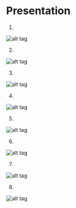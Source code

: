 # Presentation

1)
![alt tag](https://cloud.githubusercontent.com/assets/16803669/14794631/a9931f3a-0aea-11e6-83cc-5cf57c7dbf0c.PNG)

2)
![alt tag](https://cloud.githubusercontent.com/assets/16803669/14794628/a98501fc-0aea-11e6-857b-c57edeaa8229.PNG)

3)
![alt tag](https://cloud.githubusercontent.com/assets/16803669/14794626/a983d58e-0aea-11e6-81e5-fa5fd5d6972e.PNG)

4)
![alt tag](https://cloud.githubusercontent.com/assets/16803669/14794624/a982a3bc-0aea-11e6-96ed-6706efe4bb3c.PNG)

5)
![alt tag](https://cloud.githubusercontent.com/assets/16803669/14794625/a98304ba-0aea-11e6-8cb9-07efae1ea70b.PNG)

6)
![alt tag](https://cloud.githubusercontent.com/assets/16803669/14794627/a984982a-0aea-11e6-9496-1af1de62c570.PNG)

7)
![alt tag](https://cloud.githubusercontent.com/assets/16803669/14794629/a98d524e-0aea-11e6-8819-7d9dc42b5422.PNG)

8)
![alt tag](https://cloud.githubusercontent.com/assets/16803669/14794630/a98ef8ba-0aea-11e6-8b30-b206409aed3c.PNG)
